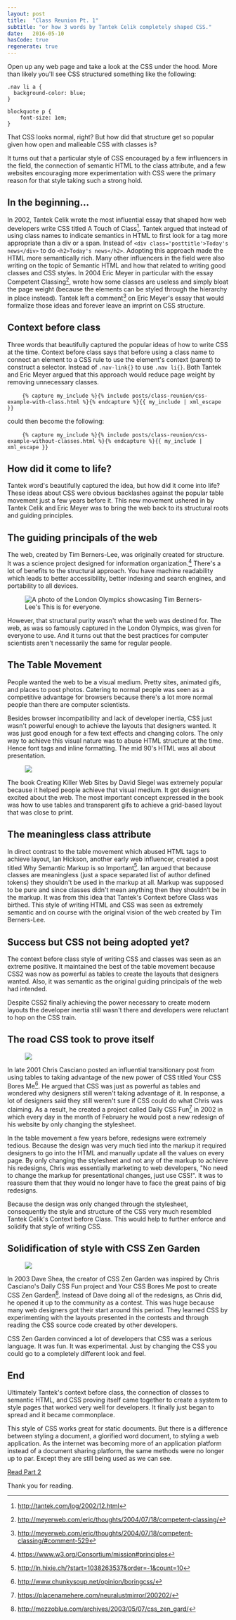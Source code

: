 ```yaml
---
layout: post
title:  "Class Reunion Pt. 1"
subtitle: "or how 3 words by Tantek Celik completely shaped CSS."
date:   2016-05-10
hasCode: true
regenerate: true
---
```


Open up any web page and take a look at the CSS under the hood. More than likely you'll see CSS structured something like the following:

<pre data-language="CSS"><code>.nav li a {
  background-color: blue;
}

blockquote p {
    font-size: 1em;
}</code></pre>

That CSS looks normal, right? But how did that structure get so popular given how open and malleable CSS with classes is?

It turns out that a particular style of CSS encouraged by a few influencers in the field, the connection of semantic HTML to the class attribute, and a few websites encouraging more experimentation with CSS were the primary reason for that style taking such a strong hold.

## In the beginning...

In 2002, Tantek Celik wrote the most influential essay that shaped how web developers write CSS titled A Touch of Class[^1]. Tantek argued that instead of using class names to indicate semantics in HTML to first look for a tag more appropriate than a div or a span. Instead of `<div class='posttitle'>Today's news</div>` to do `<h2>Today's news</h2>`. Adopting this approach made the HTML more semantically rich. Many other influencers in the field were also writing on the topic of Semantic HTML and how that related to writing good classes and CSS styles. In 2004 Eric Meyer in particular with the essay Competent Classing[^2], wrote how some classes are useless and simply bloat the page weight (because the elements can be styled through the hierarchy in place instead). Tantek left a comment[^3] on Eric Meyer's essay that would formalize those ideas and forever leave an imprint on CSS structure.

## Context before class

Three words that beautifully captured the popular ideas of how to write CSS at the time. Context before class says that before using a class name to connect an element to a CSS rule to use the element's context (parent) to construct a selector. Instead of `.nav-link{}` to use `.nav li{}`. Both Tantek and Eric Meyer argued that this approach would reduce page weight by removing unnecessary classes.

<pre data-language="html">
    <code data-language="html">{% capture my_include %}{% include posts/class-reunion/css-example-with-class.html %}{% endcapture %}{{ my_include | xml_escape }}</code>
</pre>

could then become the following:

<pre data-language="html">
    <code data-language="html">{% capture my_include %}{% include posts/class-reunion/css-example-without-classes.html %}{% endcapture %}{{ my_include | xml_escape }}</code>
</pre>

## How did it come to life?

Tantek word's beautifully captured the idea, but how did it come into life? These ideas about CSS were obvious backlashes against the popular table movement just a few years before it. This new movement ushered in by Tantek Celik and Eric Meyer was to bring the web back to its structural roots and guiding principles.

## The guiding principals of the web

The web, created by Tim Berners-Lee, was originally created for structure. It was a science project designed for information organization.[^4] There's a lot of benefits to the structural approach. You have machine readability which leads to better accessibility, better indexing and search engines, and portability to all devices.

<figure><img src="/img/posts/class-reunion/This-is-for-everyone.jpg" alt="A photo of the London Olympics showcasing Tim Berners-Lee's This is for everyone."></figure>

However, that structural purity wasn't what the web was destined for. The web, as was so famously captured in the London Olympics, was given for everyone to use. And it turns out that the best practices for computer scientists aren't necessarily the same for regular people.

## The Table Movement

People wanted the web to be a visual medium. Pretty sites, animated gifs, and places to post photos. Catering to normal people was seen as a competitive advantage for browsers because there's a lot more normal people than there are computer scientists.

Besides browser incompatibility and lack of developer inertia, CSS just wasn't powerful enough to achieve the layouts that designers wanted. It was just good enough for a few text effects and changing colors. The only way to achieve this visual nature was to abuse HTML structure at the time. Hence font tags and inline formatting. The mid 90's HTML was all about presentation.

<figure><img src="/img/posts/class-reunion/creating-killer-websites.jpg"></figure>

The book Creating Killer Web Sites by David Siegel was extremely popular because it helped people achieve that visual medium. It got designers excited about the web. The most important concept expressed in the book was how to use tables and transparent gifs to achieve a grid-based layout that was close to print.

## The meaningless class attribute

In direct contrast to the table movement which abused HTML tags to achieve layout, Ian Hickson, another early web influencer, created a post titled Why Semantic Markup is so Important[^5]. Ian argued that because classes are meaningless (just a space separated list of author defined tokens) they shouldn't be used in the markup at all. Markup was supposed to be pure and since classes didn't mean anything then they shouldn’t be in the markup. It was from this idea that Tantek's Context before Class was birthed. This style of writing HTML and CSS was seen as extremely semantic and on course with the original vision of the web created by Tim Berners-Lee.

## Success but CSS not being adopted yet?

The context before class style of writing CSS and classes was seen as an extreme positive. It maintained the best of the table movement because CSS2 was now as powerful as tables to create the layouts that designers wanted. Also, it was semantic as the original guiding principals of the web had intended.

Despite CSS2 finally achieving the power necessary to create modern layouts the developer inertia still wasn't there and developers were reluctant to hop on the CSS train.

## The road CSS took to prove itself

<figure><img src="/img/posts/class-reunion/daily-css-fun.jpg"></figure>

In late 2001 Chris Casciano posted an influential transitionary post from using tables to taking advantage of the new power of CSS titled Your CSS Bores Me[^6]. He argued that CSS was just as powerful as tables and wondered why designers still weren't taking advantage of it. In response, a lot of designers said they still weren't sure if CSS could do what Chris was claiming. As a result, he created a project called Daily CSS Fun[^7] in 2002 in which every day in the month of February he would post a new redesign of his website by only changing the stylesheet.

In the table movement a few years before, redesigns were extremely tedious. Because the design was very much tied into the markup it required designers to go into the HTML and manually update all the values on every page. By only changing the stylesheet and not any of the markup to achieve his redesigns, Chris was essentially marketing to web developers, "No need to change the markup for presentational changes, just use CSS!". It was to reassure them that they would no longer have to face the great pains of big redesigns.

Because the design was only changed through the stylesheet, consequently the style and structure of the CSS very much resembled Tantek Celik's Context before Class. This would help to further enforce and solidify that style of writing CSS.

## Solidification of style with CSS Zen Garden

<figure><img src="/img/posts/class-reunion/css-zen-garden.jpg"></figure>

In 2003 Dave Shea, the creator of CSS Zen Garden was inspired by Chris Casciano's Daily CSS Fun project and Your CSS Bores Me post to create CSS Zen Garden[^8]. Instead of Dave doing all of the redesigns, as Chris did, he opened it up to the community as a contest. This was huge because many web designers got their start around this period. They learned CSS by experimenting with the layouts presented in the contests and through reading the CSS source code created by other developers.

CSS Zen Garden convinced a lot of developers that CSS was a serious language. It was fun. It was experimental. Just by changing the CSS you could go to a completely different look and feel.

## End

Ultimately Tantek's context before class, the connection of classes to semantic HTML, and CSS proving itself came together to create a system to style pages that worked very well for developers. It finally just began to spread and it became commonplace.

This style of CSS works great for static documents. But there is a difference between styling a document, a glorified word document, to styling a web application. As the internet was becoming more of an application platform instead of a document sharing platform, the same methods were no longer up to par. Except they are still being used as we can see.

<a class="SpecialLink" href="/class-reunion-2">Read Part 2</a>

Thank you for reading.

[^1]: http://tantek.com/log/2002/12.html
[^2]: http://meyerweb.com/eric/thoughts/2004/07/18/competent-classing/
[^3]: http://meyerweb.com/eric/thoughts/2004/07/18/competent-classing/#comment-529
[^4]: https://www.w3.org/Consortium/mission#principles
[^5]: http://ln.hixie.ch/?start=1038263537&order=-1&count=10
[^6]: http://www.chunkysoup.net/opinion/boringcss/
[^7]: https://placenamehere.com/neuralustmirror/200202/
[^8]: http://mezzoblue.com/archives/2003/05/07/css_zen_gard/